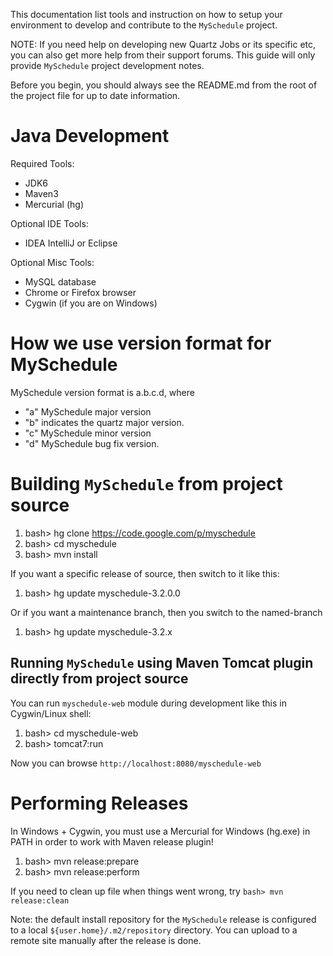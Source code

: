 This documentation list tools and instruction on how to setup your environment to develop and contribute to the `MySchedule` project.

NOTE: If you need help on developing new Quartz Jobs or its specific etc, you can also get more help from their support forums. This guide will only provide `MySchedule` project development notes.

Before you begin, you should always see the README.md from the root of the project file for up to date information.

# Java Development #

Required Tools:

  * JDK6
  * Maven3
  * Mercurial (hg)

Optional IDE Tools:

  * IDEA IntelliJ or Eclipse

Optional Misc Tools:
  * MySQL database
  * Chrome or Firefox browser
  * Cygwin (if you are on Windows)

# How we use version format for MySchedule #

MySchedule version format is a.b.c.d, where

  * "a" MySchedule major version
  * "b" indicates the quartz major version.
  * "c" MySchedule minor version
  * "d" MySchedule bug fix version.

# Building `MySchedule` from project source #

  1. bash> hg clone https://code.google.com/p/myschedule
  1. bash> cd myschedule
  1. bash> mvn install

If you want a specific release of source, then switch to it like this:

  1. bash> hg update myschedule-3.2.0.0

Or if you want a maintenance branch, then you switch to the named-branch

  1. bash> hg update myschedule-3.2.x

## Running `MySchedule` using Maven Tomcat plugin directly from project source ##

You can run `myschedule-web` module during development like this in Cygwin/Linux shell:

  1. bash> cd myschedule-web
  1. bash> tomcat7:run

Now you can browse `http://localhost:8080/myschedule-web`

# Performing Releases #

In Windows + Cygwin, you must use a Mercurial for Windows (hg.exe) in PATH in order to work with Maven release plugin!

  1. bash> mvn release:prepare
  1. bash> mvn release:perform

If you need to clean up file when things went wrong, try `bash> mvn release:clean`

Note: the default install repository for the `MySchedule` release is  configured to a local `${user.home}/.m2/repository` directory. You can upload to a remote site manually after the release is done.